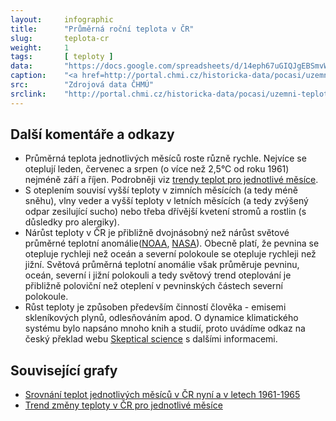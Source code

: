 ```yaml
---
layout:     infographic
title:      "Průměrná roční teplota v ČR"
slug:       teplota-cr
weight:     1
tags:       [ teploty ]
data:       "https://docs.google.com/spreadsheets/d/14eph67uGIQJgEBSmvWAufdRY49sI3JFq9G9_lH8G7h4/edit?usp=sharing"
caption:    "<a href=http://portal.chmi.cz/historicka-data/pocasi/uzemni-teploty>Zdroj dat: ČHMÚ</a>. Průměrná roční teplota v České republice narostla za posledních 60 let o 2 °C."
src:	    "Zdrojová data ČHMÚ"
srclink:    "http://portal.chmi.cz/historicka-data/pocasi/uzemni-teploty"
---
```


## Další komentáře a odkazy

* Průměrná teplota jednotlivých měsíců roste různě rychle. Nejvíce se oteplují leden, červenec a srpen (o více než 2,5°C od roku 1961) nejméně září a říjen. Podrobněji viz [trendy teplot pro jednotlivé měsíce](/infografiky/trend-teplot-cr).
* S oteplením souvisí vyšší teploty v zimních měsících (a tedy méně sněhu), vlny veder a vyšší teploty v letních měsících (a tedy zvýšený odpar zesilující sucho) nebo třeba dřívější kvetení stromů a rostlin (s důsledky pro alergiky).
* Nárůst teploty v ČR je přibližně dvojnásobný než nárůst světové průměrné teplotní anomálie([NOAA](https://www.climate.gov/maps-data/dataset/global-temperature-anomalies-graphing-tool), [NASA](https://earthobservatory.nasa.gov/world-of-change/DecadalTemp)). Obecně platí, že pevnina se otepluje rychleji než oceán a severní polokoule se otepluje rychleji než jižní. Světová průměrná teplotní anomálie však průměruje pevninu, oceán, severní i jižní polokouli a tedy světový trend oteplování je přibližně poloviční než oteplení v pevninských částech severní polokoule.  
* Růst teploty je způsoben především činností člověka - emisemi skleníkových plynů, odlesňováním apod. O dynamice klimatického systému bylo napsáno mnoho knih a studií, proto uvádíme odkaz na český překlad webu [Skeptical science](https://skepticalscience.com/translation.php?lang=1) s dalšími informacemi.

## Související grafy

* [Srovnání teplot jednotlivých měsíců v ČR nyní a v letech 1961-1965](/infografiky/teplota-cr-mesice)
* [Trend změny teploty v ČR pro jednotlivé měsíce](/infografiky/trend-teplot-cr)

